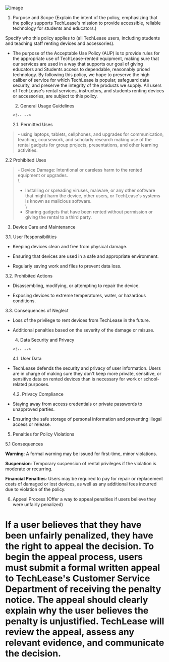 ![image](https://github.com/user-attachments/assets/bd36b0b6-44fb-4089-a757-920a6d59d402)


1.  Purpose and Scope (Explain the intent of the policy, emphasizing
    that the policy supports TechLease's mission to provide accessible,
    reliable technology for students and educators.)

Specify who this policy applies to (all TechLease users, including
students and teaching staff renting devices and accessories).

-   The purpose of the Acceptable Use Policy (AUP) is to provide rules
    for the appropriate use of TechLease-rented equipment, making sure
    that our services are used in a way that supports our goal of giving
    educators and Students access to dependable, reasonably priced
    technology. By following this policy, we hope to preserve the high
    caliber of service for which TechLease is popular, safeguard data
    security, and preserve the integrity of the products we supply. All
    users of TechLease\'s rental services, instructors, and students
    renting devices or accessories, are subject to this policy.

    2.  General Usage Guidelines

    ```{=html}
    <!-- -->
    ```
    2.1.  Permitted Uses

> \- using laptops, tablets, cellphones, and upgrades for communication,
> teaching, coursework, and scholarly research making use of the rental
> gadgets for group projects, presentations, and other learning
> activities.

2.2 Prohibited Uses

> \- Device Damage: Intentional or careless harm to the rented equipment
> or upgrades.\
> \
> - Installing or spreading viruses, malware, or any other software that
> might harm the device, other users, or TechLease\'s systems is known
> as malicious software.\
> \
> - Sharing gadgets that have been rented without permission or giving
> the rental to a third party.

3. Device Care and Maintenance

3.1.  User Responsibilities

-   Keeping devices clean and free from physical damage.

-   Ensuring that devices are used in a safe and appropriate
    environment.

-   Regularly saving work and files to prevent data loss.

 3.2.  Prohibited Actions

-   Disassembling, modifying, or attempting to repair the device.

-   Exposing devices to extreme temperatures, water, or hazardous
    conditions.

3.3.  Consequences of Neglect

-   Loss of the privilege to rent devices from TechLease in the future.

-   Additional penalties based on the severity of the damage or misuse.

    4.  Data Security and Privacy

    ```{=html}
    <!-- -->
    ```
    4.1.  User Data

-   TechLease defends the security and privacy of user information.
    Users are in charge of making sure they don\'t keep more private,
    sensitive, or sensitive data on rented devices than is necessary for
    work or school-related purposes.

    4.2.  Privacy Compliance

-   Staying away from access credentials or private passwords to
    unapproved parties.

-   Ensuring the safe storage of personal information and preventing
    illegal access or release.

  5.  Penalties for Policy Violations

5.1 Consequences

**Warning**: A formal warning may be issued for first-time, minor
violations.

**Suspension**: Temporary suspension of rental privileges if the
violation is moderate or recurring.

**Financial Penalties**: Users may be required to pay for repair or
replacement costs of damaged or lost devices, as well as any additional
fees incurred due to violation of the policy.

6.  Appeal Process (Offer a way to appeal penalties if users believe
    they were unfairly penalized)

# If a user believes that they have been unfairly penalized, they have the right to appeal the decision. To begin the appeal process, users must submit a formal written appeal to TechLease's Customer Service Department of receiving the penalty notice. The appeal should clearly explain why the user believes the penalty is unjustified. TechLease will review the appeal, assess any relevant evidence, and communicate the decision.

